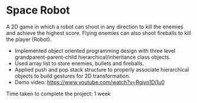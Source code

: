 # Space Robot

A 2D game in which a robot can shoot in any direction to kill the enemies and achieve the highest score. Flying enemies can also shoot fireballs to kill the player (Robot).
- Implemented object oriented programming design with three level grandparent-parent-child hierarchical/inheritance class objects.
- Used array list to store enemies, bullets and fireballs.
- Applied push and pop stack structure to properly associate hierarchical objects to build gestures for 2D transformation.
- Demo video: https://www.youtube.com/watch?v=Rgjyn1Di1u0

Time taken to complete the project: 1 week
